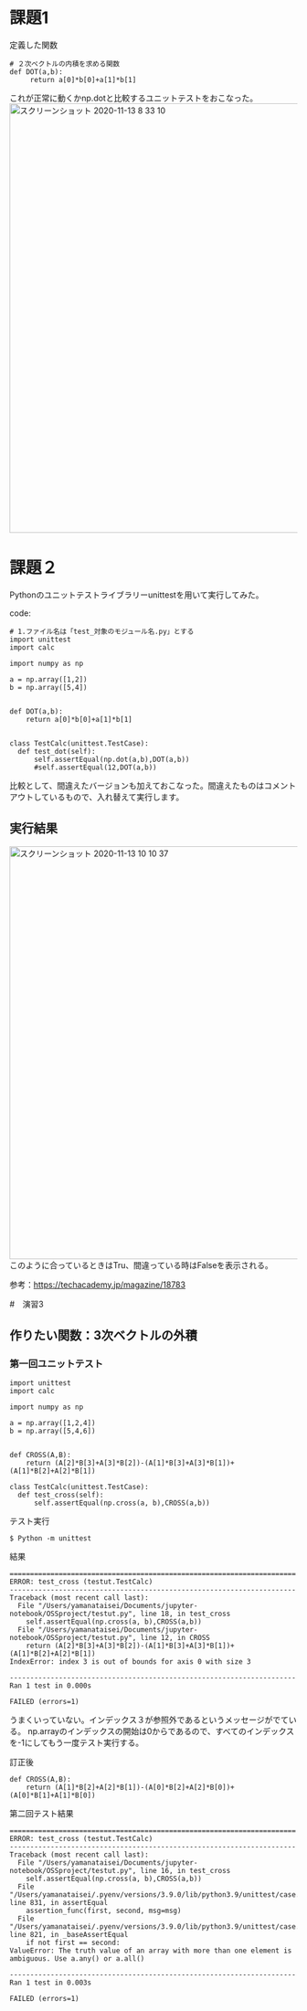 # 課題1
定義した関数
```
# ２次ベクトルの内積を求める関数
def DOT(a,b):
     return a[0]*b[0]+a[1]*b[1]
```
これが正常に動くかnp.dotと比較するユニットテストをおこなった。
<img width="752" alt="スクリーンショット 2020-11-13 8 33 10" src="https://user-images.githubusercontent.com/54575368/99009214-f4572b00-258a-11eb-88a9-e61a962330a5.png">

# 課題２
Pythonのユニットテストライブラリーunittestを用いて実行してみた。

code:
```
# 1.ファイル名は「test_対象のモジュール名.py」とする
import unittest
import calc

import numpy as np

a = np.array([1,2])
b = np.array([5,4])


def DOT(a,b):
    return a[0]*b[0]+a[1]*b[1]


class TestCalc(unittest.TestCase):
  def test_dot(self):
      self.assertEqual(np.dot(a,b),DOT(a,b))
      #self.assertEqual(12,DOT(a,b))
 ```
 比較として、間違えたバージョンも加えておこなった。間違えたものはコメントアウトしているもので、入れ替えて実行します。
 
## 実行結果

<img width="723" alt="スクリーンショット 2020-11-13 10 10 37" src="https://user-images.githubusercontent.com/54575368/99015503-81ed4780-2598-11eb-9467-155b8d2fe98c.png">
このように合っているときはTru、間違っている時はFalseを表示される。

参考：https://techacademy.jp/magazine/18783

#　演習3

## 作りたい関数：3次ベクトルの外積
### 第一回ユニットテスト
```
import unittest
import calc

import numpy as np

a = np.array([1,2,4])
b = np.array([5,4,6])


def CROSS(A,B):
    return (A[2]*B[3]+A[3]*B[2])-(A[1]*B[3]+A[3]*B[1])+(A[1]*B[2]+A[2]*B[1])

class TestCalc(unittest.TestCase):
  def test_cross(self):
      self.assertEqual(np.cross(a, b),CROSS(a,b))
```

テスト実行

```
$ Python -m unittest
```

結果
```
======================================================================
ERROR: test_cross (testut.TestCalc)
----------------------------------------------------------------------
Traceback (most recent call last):
  File "/Users/yamanataisei/Documents/jupyter-notebook/OSSproject/testut.py", line 18, in test_cross
    self.assertEqual(np.cross(a, b),CROSS(a,b))
  File "/Users/yamanataisei/Documents/jupyter-notebook/OSSproject/testut.py", line 12, in CROSS
    return (A[2]*B[3]+A[3]*B[2])-(A[1]*B[3]+A[3]*B[1])+(A[1]*B[2]+A[2]*B[1])
IndexError: index 3 is out of bounds for axis 0 with size 3

----------------------------------------------------------------------
Ran 1 test in 0.000s

FAILED (errors=1)
```
うまくいっていない。インデックス３が参照外であるというメッセージがでている。
np.arrayのインデックスの開始は0からであるので、すべてのインデックスを-1にしてもう一度テスト実行する。

訂正後
```
def CROSS(A,B):
    return (A[1]*B[2]+A[2]*B[1])-(A[0]*B[2]+A[2]*B[0])+(A[0]*B[1]+A[1]*B[0])
```

第二回テスト結果
```
======================================================================
ERROR: test_cross (testut.TestCalc)
----------------------------------------------------------------------
Traceback (most recent call last):
  File "/Users/yamanataisei/Documents/jupyter-notebook/OSSproject/testut.py", line 16, in test_cross
    self.assertEqual(np.cross(a, b),CROSS(a,b))
  File "/Users/yamanataisei/.pyenv/versions/3.9.0/lib/python3.9/unittest/case.py", line 831, in assertEqual
    assertion_func(first, second, msg=msg)
  File "/Users/yamanataisei/.pyenv/versions/3.9.0/lib/python3.9/unittest/case.py", line 821, in _baseAssertEqual
    if not first == second:
ValueError: The truth value of an array with more than one element is ambiguous. Use a.any() or a.all()

----------------------------------------------------------------------
Ran 1 test in 0.003s

FAILED (errors=1)
```
